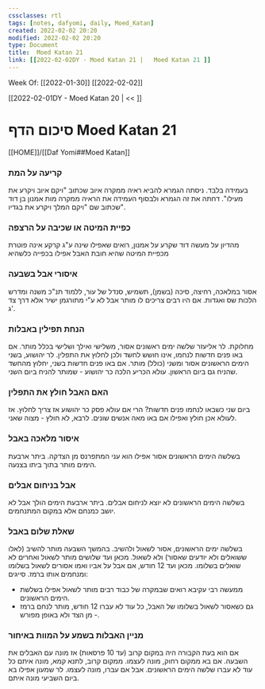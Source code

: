 ```yaml
---
cssclasses: rtl
tags: [notes, dafyomi, daily, Moed_Katan] 
created: 2022-02-02 20:20
modified: 2022-02-02 20:20
type: Document
title:  Moed Katan 21
link: [[2022-02-02DY - Moed Katan 21 |   Moed Katan 21 ]]
---
```

Week Of: [[2022-01-30]]
[[2022-02-02]]

[[2022-02-01DY - Moed Katan 20 | << ]] 

# סיכום הדף  Moed Katan 21

[[HOME]]/[[Daf Yomi##Moed Katan]]

### קריעה על המת
בעמידה בלבד.
ניסתה הגמרא להביא ראיה ממקרה איוב שכתוב "ויקם איוב ויקרע את מעילו".
דחתה את זה הגמרא ולבסוף העמידה את הראיה ממקרה מות אמנון בן דוד שכתוב שם "ויקם המלך ויקרע את בגדיו".
### כפיית המיטה או שכיבה על הרצפה
מהדיון על מעשה דוד שקרע על אמנון, רואים שאפילו שינה ע"ג קרקע אינה פוטרת מכפיית המיטה שהיא חובת האבל אפילו בכפייה כלשהיא
### איסורי אבל בשבעה
אסור במלאכה, רחיצה, סיכה (בשמן), תשמיש, סנדל של עור, ללמוד תנ"כ משנה ומדרש הלכות שס ואגדות. אם היו רבים צריכים לו מותר אבל לא ע"י מתורגמן ישיר אלא דרך צד ג'.
### הנחת תפילין באבלות
מחלוקת. לר אליעזר שלשה ימים ראשונים אסור, משלישי ואילך ושלישי בכלל מותר. אם באו פנים חדשות לנחמו, אינו חושש לחשד ולכן לחלוץ את התפלין. לר יהושוע, בשני הימים הראשונים אסור ומשני (כולל) מותר. אם באו פנים חדשות בשני, יחלוץ מהחשד שהניח גם ביום הראשון.
עולא הכריע הלכה כר יהושוע - שמותר להניח ביום השני.
### האם האבל חולץ את התפלין 
ביום שני כשבאו לנחמו פנים חדשות? הרי אם עולא פסק כר יהושוע אז צריך לחלוץ.
אז לעולא אכן חולץ ואפילו אם באו מאה אנשים שונים.
לרבא, לא חולץ - מצוה שאני. 
### איסור מלאכה באבל
בשלשה הימים הראשונים אסור אפילו הוא עני המתפרנס מן הצדקה. ביתר ארבעת הימים מותר בתוך ביתו בצנעה.
### אבל בניחום אבלים
בשלשה הימים הראשונים לא יוצא לניחום אבלים. ביתר ארבעת הימים הולך אבל לא יושב כמנחם אלא במקום המתנחמים.
### שאלת שלום באבל
בשלשה ימים הראשונים, אסור לשאול ולהשיב. בהמשך השבעה מותר להשיב (לאלו ששואלים ולא יודעים שאסור) ולא לשאול. מכאן ועד שלושים מותר לשאול ואחרים לא שואלים בשלומו. מכאן ועד 12 חודש, אם אבל על אביו ואמו אסורים לשאול בשלומו ומנחמים אותו ברמז. 
סייגים:
- ממעשה רבי עקיבא רואים שבמקרה של כבוד רבים מותר לשאול אפילו בשלשת הימים הראשונים.
- גם כשאסור לשאול בשלומו של האבל, כל עוד לא עברו 12 חודש, מותר לנחם ברמז - מן הצד ולא באופן מפורש.

### מניין האבלות בשמע על המוות באיחור
אם הוא בעת הקבורה היה במקום קרוב (עד 10 פרסאות) אז מונה עם האבלים את השבעה. אם בא ממקום רחוק, מונה לעצמו.
ממקום קרוב, לתנא קמא, מונה איתם כל עוד לא עברו שלשה הימים הראשונים. אבל אם עברו, מונה לעצמו. לר שמעון אפילו בא ביום השביעי מונה איתם.

